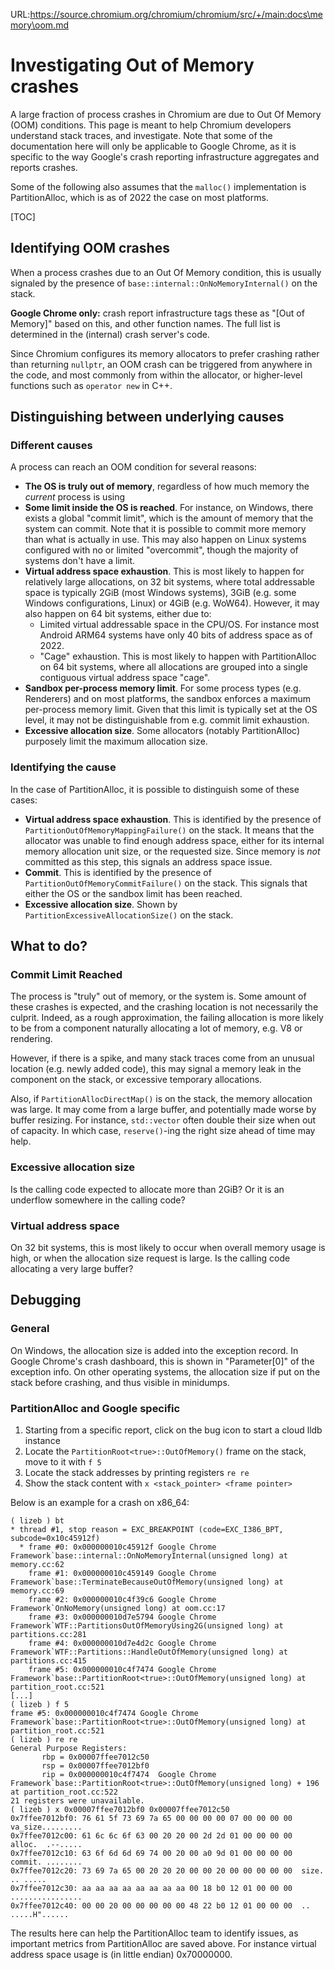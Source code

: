 URL:https://source.chromium.org/chromium/chromium/src/+/main:docs\memory\oom.md
# Investigating Out of Memory crashes

A large fraction of process crashes in Chromium are due to Out Of Memory (OOM)
conditions. This page is meant to help Chromium developers understand stack
traces, and investigate. Note that some of the documentation here will only be
applicable to Google Chrome, as it is specific to the way Google's crash
reporting infrastructure aggregates and reports crashes.

Some of the following also assumes that the `malloc()` implementation is
PartitionAlloc, which is as of 2022 the case on most platforms.

[TOC]

## Identifying OOM crashes

When a process crashes due to an Out Of Memory condition, this is usually
signaled by the presence of `base::internal::OnNoMemoryInternal()` on the stack.

**Google Chrome only:** crash report infrastructure tags these as "[Out of
Memory]" based on this, and other function names. The full list is determined in
the (internal) crash server's code.

Since Chromium configures its memory allocators to prefer crashing rather than
returning `nullptr`, an OOM crash can be triggered from anywhere in the code,
and most commonly from within the allocator, or higher-level functions such as
`operator new` in C++.

## Distinguishing between underlying causes
### Different causes

A process can reach an OOM condition for several reasons:

* **The OS is truly out of memory**, regardless of how much memory the *current*
  process is using
* **Some limit inside the OS is reached**. For instance, on Windows, there
  exists a global "commit limit", which is the amount of memory that the system
  can commit. Note that it is possible to commit more memory than what is
  actually in use. This may also happen on Linux systems configured with no or
  limited "overcommit", though the majority of systems don't have a limit.
* **Virtual address space exhaustion**. This is most likely to happen for relatively
  large allocations, on 32 bit systems, where total addressable space is
  typically 2GiB (most Windows systems), 3GiB (e.g. some Windows configurations,
  Linux) or 4GiB (e.g. WoW64). However, it may also happen on 64 bit systems,
  either due to:
    * Limited virtual addressable space in the CPU/OS. For instance most Android
      ARM64 systems have only 40 bits of address space as of 2022.
    * "Cage" exhaustion. This is most likely to happen with PartitionAlloc on 64
      bit systems, where all allocations are grouped into a single contiguous
      virtual address space "cage".
* **Sandbox per-process memory limit**. For some process types (e.g. Renderers)
  and on most platforms, the sandbox enforces a maximum per-process memory
  limit. Given that this limit is typically set at the OS level, it may not be
  distinguishable from e.g. commit limit exhaustion.
* **Excessive allocation size**. Some allocators (notably PartitionAlloc)
  purposely limit the maximum allocation size.

### Identifying the cause

In the case of PartitionAlloc, it is possible to distinguish some of these cases:

* **Virtual address space exhaustion**. This is identified by the presence of
  `PartitionOutOfMemoryMappingFailure()` on the stack. It means that the
  allocator was unable to find enough address space, either for its internal
  memory allocation unit size, or the requested size. Since memory is *not*
  committed as this step, this signals an address space issue.
* **Commit**. This is identified by the presence of
  `PartitionOutOfMemoryCommitFailure()` on the stack. This signals that either
  the OS or the sandbox limit has been reached.
* **Excessive allocation size**. Shown by `PartitionExcessiveAllocationSize()`
  on the stack.


## What to do?

### Commit Limit Reached

The process is "truly" out of memory, or the system is. Some amount of these
crashes is expected, and the crashing location is not necessarily the
culprit. Indeed, as a rough approximation, the failing allocation is more likely
to be from a component naturally allocating a lot of memory, e.g. V8 or
rendering.

However, if there is a spike, and many stack traces come from an unusual
location (e.g. newly added code), this may signal a memory leak in the component
on the stack, or excessive temporary allocations.

Also, if `PartitionAllocDirectMap()` is on the stack, the memory allocation was
large. It may come from a large buffer, and potentially made worse by buffer
resizing. For instance, `std::vector` often double their size when out of
capacity. In which case, `reserve()`-ing the right size ahead of time may help.

### Excessive allocation size

Is the calling code expected to allocate more than 2GiB? Or it is an underflow
somewhere in the calling code?

### Virtual address space

On 32 bit systems, this is most likely to occur when overall memory usage is
high, or when the allocation size request is large. Is the calling code
allocating a very large buffer?

## Debugging

### General

On Windows, the allocation size is added into the exception record. In Google
Chrome's crash dashboard, this is shown in "Parameter[0]" of the exception
info. On other operating systems, the allocation size if put on the stack before
crashing, and thus visible in minidumps.

### PartitionAlloc and Google specific

1. Starting from a specific report, click on the bug icon to start a cloud lldb
   instance
2. Locate the `PartitionRoot<true>::OutOfMemory()` frame on the stack, move to it with `f 5`
3. Locate the stack addresses by printing registers `re re`
4. Show the stack content with `x <stack_pointer> <frame pointer>`

Below is an example for a crash on x86_64:

```
( lizeb ) bt
* thread #1, stop reason = EXC_BREAKPOINT (code=EXC_I386_BPT, subcode=0x10c45912f)
  * frame #0: 0x000000010c45912f Google Chrome Framework`base::internal::OnNoMemoryInternal(unsigned long) at memory.cc:62
    frame #1: 0x000000010c459149 Google Chrome Framework`base::TerminateBecauseOutOfMemory(unsigned long) at memory.cc:69
    frame #2: 0x000000010c4f39c6 Google Chrome Framework`OnNoMemory(unsigned long) at oom.cc:17
    frame #3: 0x000000010d7e5794 Google Chrome Framework`WTF::PartitionsOutOfMemoryUsing2G(unsigned long) at partitions.cc:281
    frame #4: 0x000000010d7e4d2c Google Chrome Framework`WTF::Partitions::HandleOutOfMemory(unsigned long) at partitions.cc:415
    frame #5: 0x000000010c4f7474 Google Chrome Framework`base::PartitionRoot<true>::OutOfMemory(unsigned long) at partition_root.cc:521
[...]
( lizeb ) f 5
frame #5: 0x000000010c4f7474 Google Chrome Framework`base::PartitionRoot<true>::OutOfMemory(unsigned long) at partition_root.cc:521
( lizeb ) re re
General Purpose Registers:
       rbp = 0x00007ffee7012c50
       rsp = 0x00007ffee7012bf0
       rip = 0x000000010c4f7474  Google Chrome Framework`base::PartitionRoot<true>::OutOfMemory(unsigned long) + 196 at partition_root.cc:522
21 registers were unavailable.
( lizeb ) x 0x00007ffee7012bf0 0x00007ffee7012c50
0x7ffee7012bf0: 76 61 5f 73 69 7a 65 00 00 00 00 07 00 00 00 00  va_size.........
0x7ffee7012c00: 61 6c 6c 6f 63 00 20 20 00 2d 2d 01 00 00 00 00  alloc.  .--.....
0x7ffee7012c10: 63 6f 6d 6d 69 74 00 20 00 a0 9d 01 00 00 00 00  commit. ........
0x7ffee7012c20: 73 69 7a 65 00 20 20 20 00 00 20 00 00 00 00 00  size.   .. .....
0x7ffee7012c30: aa aa aa aa aa aa aa aa 00 18 b0 12 01 00 00 00  ................
0x7ffee7012c40: 00 00 20 00 00 00 00 00 48 22 b0 12 01 00 00 00  .. .....H"......
```

The results here can help the PartitionAlloc team to identify issues, as
important metrics from PartitionAlloc are saved above. For instance virtual
address space usage is (in little endian) 0x70000000.
